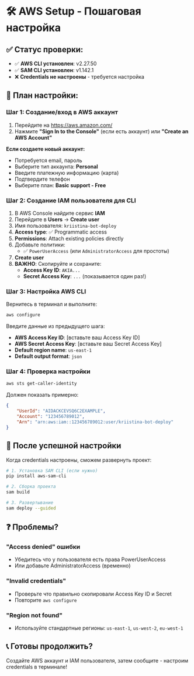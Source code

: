 # 🛠️ AWS Setup - Пошаговая настройка

## ✅ Статус проверки:
- ✅ **AWS CLI установлен**: v2.27.50
- ✅ **SAM CLI установлен**: v1.142.1
- ❌ **Credentials не настроены** - требуется настройка

## 🎯 План настройки:

### Шаг 1: Создание/вход в AWS аккаунт
1. Перейдите на https://aws.amazon.com/
2. Нажмите **"Sign In to the Console"** (если есть аккаунт) или **"Create an AWS Account"**

**Если создаете новый аккаунт:**
- Потребуется email, пароль
- Выберите тип аккаунта: **Personal**
- Введите платежную информацию (карта)
- Подтвердите телефон
- Выберите план: **Basic support - Free**

### Шаг 2: Создание IAM пользователя для CLI
1. В AWS Console найдите сервис **IAM**
2. Перейдите в **Users** → **Create user**
3. Имя пользователя: `kriistina-bot-deploy`
4. **Access type**: ✅ Programmatic access
5. **Permissions**: Attach existing policies directly
6. Добавьте политики:
   - ✅ `PowerUserAccess` (или `AdministratorAccess` для простоты)
7. **Create user**
8. **ВАЖНО**: Скопируйте и сохраните:
   - **Access Key ID**: `AKIA...`
   - **Secret Access Key**: `...` (показывается один раз!)

### Шаг 3: Настройка AWS CLI
Вернитесь в терминал и выполните:
```bash
aws configure
```

Введите данные из предыдущего шага:
- **AWS Access Key ID**: [вставьте ваш Access Key ID]
- **AWS Secret Access Key**: [вставьте ваш Secret Access Key]  
- **Default region name**: `us-east-1`
- **Default output format**: `json`

### Шаг 4: Проверка настройки
```bash
aws sts get-caller-identity
```

Должен показать примерно:
```json
{
    "UserId": "AIDACKCEVSQ6C2EXAMPLE",
    "Account": "123456789012",
    "Arn": "arn:aws:iam::123456789012:user/kriistina-bot-deploy"
}
```

## 🎯 После успешной настройки

Когда credentials настроены, сможем развернуть проект:
```bash
# 1. Установка SAM CLI (если нужно)
pip install aws-sam-cli

# 2. Сборка проекта
sam build

# 3. Развертывание
sam deploy --guided
```

## ❓ Проблемы?

### "Access denied" ошибки
- Убедитесь что у пользователя есть права PowerUserAccess
- Или добавьте AdministratorAccess (временно)

### "Invalid credentials"  
- Проверьте что правильно скопировали Access Key ID и Secret
- Повторите `aws configure`

### "Region not found"
- Используйте стандартные регионы: `us-east-1`, `us-west-2`, `eu-west-1`

## 📞 Готовы продолжить?
Создайте AWS аккаунт и IAM пользователя, затем сообщите - настроим credentials в терминале! 